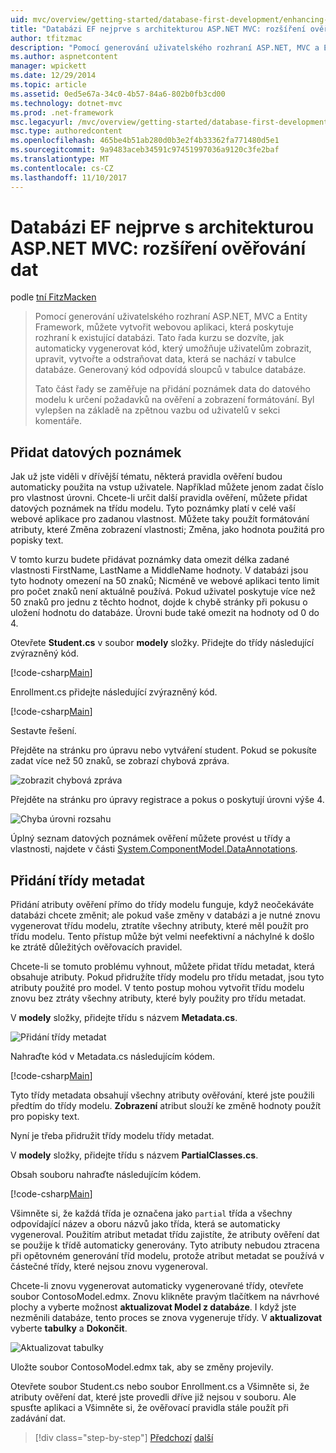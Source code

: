 ```yaml
---
uid: mvc/overview/getting-started/database-first-development/enhancing-data-validation
title: "Databázi EF nejprve s architekturou ASP.NET MVC: rozšíření ověřování dat | Microsoft Docs"
author: tfitzmac
description: "Pomocí generování uživatelského rozhraní ASP.NET, MVC a Entity Framework, můžete vytvořit webovou aplikaci, která poskytuje rozhraní k existující databázi. Tento kurz seri..."
ms.author: aspnetcontent
manager: wpickett
ms.date: 12/29/2014
ms.topic: article
ms.assetid: 0ed5e67a-34c0-4b57-84a6-802b0fb3cd00
ms.technology: dotnet-mvc
ms.prod: .net-framework
msc.legacyurl: /mvc/overview/getting-started/database-first-development/enhancing-data-validation
msc.type: authoredcontent
ms.openlocfilehash: 465be4b51ab280d0b3e2f4b33362fa771480d5e1
ms.sourcegitcommit: 9a9483aceb34591c97451997036a9120c3fe2baf
ms.translationtype: MT
ms.contentlocale: cs-CZ
ms.lasthandoff: 11/10/2017
---
```

<a name="ef-database-first-with-aspnet-mvc-enhancing-data-validation"></a>Databázi EF nejprve s architekturou ASP.NET MVC: rozšíření ověřování dat
====================
podle [tní FitzMacken](https://github.com/tfitzmac)

> Pomocí generování uživatelského rozhraní ASP.NET, MVC a Entity Framework, můžete vytvořit webovou aplikaci, která poskytuje rozhraní k existující databázi. Tato řada kurzu se dozvíte, jak automaticky vygenerovat kód, který umožňuje uživatelům zobrazit, upravit, vytvořte a odstraňovat data, která se nachází v tabulce databáze. Generovaný kód odpovídá sloupců v tabulce databáze.
> 
> Tato část řady se zaměřuje na přidání poznámek data do datového modelu k určení požadavků na ověření a zobrazení formátování. Byl vylepšen na základě na zpětnou vazbu od uživatelů v sekci komentáře.


## <a name="add-data-annotations"></a>Přidat datových poznámek

Jak už jste viděli v dřívější tématu, některá pravidla ověření budou automaticky použita na vstup uživatele. Například můžete jenom zadat číslo pro vlastnost úrovni. Chcete-li určit další pravidla ověření, můžete přidat datových poznámek na třídu modelu. Tyto poznámky platí v celé vaší webové aplikace pro zadanou vlastnost. Můžete taky použít formátování atributy, které Změna zobrazení vlastnosti; Změna, jako hodnota použitá pro popisky text.

V tomto kurzu budete přidávat poznámky data omezit délka zadané vlastnosti FirstName, LastName a MiddleName hodnoty. V databázi jsou tyto hodnoty omezení na 50 znaků; Nicméně ve webové aplikaci tento limit pro počet znaků není aktuálně používá. Pokud uživatel poskytuje více než 50 znaků pro jednu z těchto hodnot, dojde k chybě stránky při pokusu o uložení hodnotu do databáze. Úrovni bude také omezit na hodnoty od 0 do 4.

Otevřete **Student.cs** v soubor **modely** složky. Přidejte do třídy následující zvýrazněný kód.

[!code-csharp[Main](enhancing-data-validation/samples/sample1.cs?highlight=5,15,17,20)]

Enrollment.cs přidejte následující zvýrazněný kód.

[!code-csharp[Main](enhancing-data-validation/samples/sample2.cs?highlight=5,10)]

Sestavte řešení.

Přejděte na stránku pro úpravu nebo vytváření student. Pokud se pokusíte zadat více než 50 znaků, se zobrazí chybová zpráva.

![zobrazit chybová zpráva](enhancing-data-validation/_static/image1.png)

Přejděte na stránku pro úpravy registrace a pokus o poskytují úrovni výše 4.

![Chyba úrovni rozsahu](enhancing-data-validation/_static/image2.png)

Úplný seznam datových poznámek ověření můžete provést u třídy a vlastnosti, najdete v části [System.ComponentModel.DataAnnotations](https://msdn.microsoft.com/en-us/library/system.componentmodel.dataannotations.aspx).

## <a name="add-metadata-classes"></a>Přidání třídy metadat

Přidání atributy ověření přímo do třídy modelu funguje, když neočekáváte databázi chcete změnit; ale pokud vaše změny v databázi a je nutné znovu vygenerovat třídu modelu, ztratíte všechny atributy, které měl použít pro třídu modelu. Tento přístup může být velmi neefektivní a náchylné k došlo ke ztrátě důležitých ověřovacích pravidel.

Chcete-li se tomuto problému vyhnout, můžete přidat třídu metadat, která obsahuje atributy. Pokud přidružíte třídy modelu pro třídu metadat, jsou tyto atributy použité pro model. V tento postup mohou vytvořit třídu modelu znovu bez ztráty všechny atributy, které byly použity pro třídu metadat.

V **modely** složky, přidejte třídu s názvem **Metadata.cs**.

![Přidání třídy metadat](enhancing-data-validation/_static/image3.png)

Nahraďte kód v Metadata.cs následujícím kódem.

[!code-csharp[Main](enhancing-data-validation/samples/sample3.cs)]

Tyto třídy metadata obsahují všechny atributy ověřování, které jste použili předtím do třídy modelu. **Zobrazení** atribut slouží ke změně hodnoty použít pro popisky text.

Nyní je třeba přidružit třídy modelu třídy metadat.

V **modely** složky, přidejte třídu s názvem **PartialClasses.cs**.

Obsah souboru nahraďte následujícím kódem.

[!code-csharp[Main](enhancing-data-validation/samples/sample4.cs)]

Všimněte si, že každá třída je označena jako `partial` třída a všechny odpovídající název a oboru názvů jako třída, která se automaticky vygeneroval. Použitím atribut metadat třídu zajistíte, že atributy ověření dat se použije k třídě automaticky generovány. Tyto atributy nebudou ztracena při opětovném generování tříd modelu, protože atribut metadat se používá v částečné třídy, které nejsou znovu vygeneroval.

Chcete-li znovu vygenerovat automaticky vygenerované třídy, otevřete soubor ContosoModel.edmx. Znovu klikněte pravým tlačítkem na návrhové plochy a vyberte možnost **aktualizovat Model z databáze**. I když jste nezměnili databáze, tento proces se znova vygeneruje třídy. V **aktualizovat** vyberte **tabulky** a **Dokončit**.

![Aktualizovat tabulky](enhancing-data-validation/_static/image4.png)

Uložte soubor ContosoModel.edmx tak, aby se změny projevily.

Otevřete soubor Student.cs nebo soubor Enrollment.cs a Všimněte si, že atributy ověření dat, které jste provedli dříve již nejsou v souboru. Ale spusťte aplikaci a Všimněte si, že ověřovací pravidla stále použít při zadávání dat.

>[!div class="step-by-step"]
[Předchozí](customizing-a-view.md)
[další](publish-to-azure.md)
